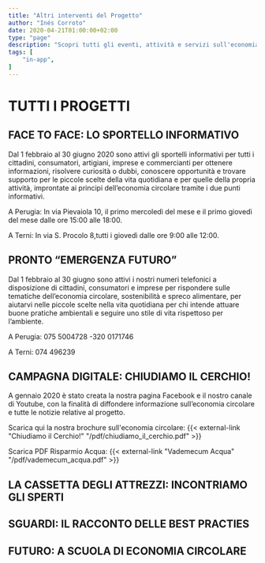```yaml
---
title: "Altri interventi del Progetto"
author: "Inés Corroto"
date: 2020-04-21T01:00:00+02:00
type: "page"
description: "Scopri tutti gli eventi, attività e servizi sull'economia circolare in Umbria"
tags: [
    "in-app",
]
---
```

# TUTTI I PROGETTI

## FACE TO FACE: LO SPORTELLO INFORMATIVO

Dal 1 febbraio al 30 giugno 2020 sono attivi gli sportelli informativi per tutti i cittadini, consumatori,
artigiani, imprese e commercianti per ottenere informazioni, risolvere curiosità o dubbi, 
conoscere opportunità e trovare supporto per le piccole scelte della vita quotidiana e per quelle
della propria attività, improntate ai principi dell’economia circolare tramite i due punti informativi.

A Perugia:
In via Pievaiola 10, il primo mercoledì del mese e il primo giovedì del mese dalle  ore 15:00 alle 18:00.

A Terni: In via S. Procolo 8,tutti i giovedì dalle ore 9:00 alle 12:00.

## PRONTO “EMERGENZA FUTURO”

Dal 1 febbraio al 30 giugno sono attivi i nostri numeri telefonici a disposizione di cittadini, 
consumatori e imprese per rispondere sulle tematiche dell’economia circolare, sostenibilità e spreco alimentare,
per aiutarvi nelle piccole scelte nella vita quotidiana per chi intende attuare buone pratiche ambientali e
seguire uno stile di vita rispettoso per l’ambiente.

A Perugia: 075 5004728 -320 0171746

A Terni:  074 496239

## CAMPAGNA DIGITALE: CHIUDIAMO IL CERCHIO!

A gennaio 2020 è stato creata la nostra pagina Facebook e il nostro canale di Youtube, 
con la finalità di diffondere informazione sull’economia circolare e tutte le notizie relative al progetto.

Scarica qui la nostra brochure sull'economia circolare: 
{{< external-link "Chiudiamo il Cerchio!" "/pdf/chiudiamo_il_cerchio.pdf" >}}

Scarica PDF Risparmio Acqua:
{{< external-link "Vademecum Acqua" "/pdf/vademecum_acqua.pdf" >}}

## LA CASSETTA DEGLI ATTREZZI: INCONTRIAMO GLI SPERTI

## SGUARDI: IL RACCONTO DELLE BEST PRACTIES

## FUTURO: A SCUOLA DI ECONOMIA CIRCOLARE

